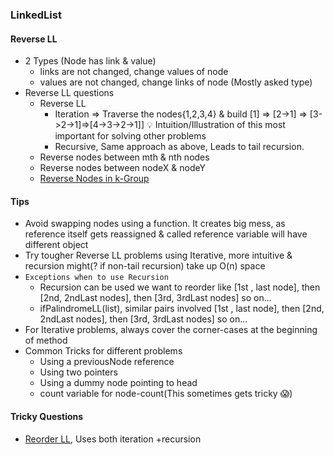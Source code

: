 ### LinkedList

#### Reverse LL
- 2 Types (Node has link & value)
  - links are not changed, change values of node
  - values are not changed, change links of node (Mostly asked type)
- Reverse LL questions
  - Reverse LL
    - Iteration => Traverse the nodes{1,2,3,4} & build [1] => [2->1] => [3->2->1]=>[4->3->2->1]] :bulb: Intuition/Illustration of this most important for solving other problems 
    - Recursive, Same approach as above, Leads to tail recursion.
  - Reverse nodes between mth & nth nodes
  - Reverse nodes between nodeX & nodeY
  - [Reverse Nodes in k-Group](./Leetcode/src/main/java/year2k21/common/pattern/linkedlist/ReverseNodesInKGroup25.java) 

#### Tips
- Avoid swapping nodes using a function. It creates big mess, as reference itself gets reassigned & called reference variable will have different object
- Try tougher Reverse LL problems using Iterative, more intuitive & recursion might(? if non-tail recursion) take up O(n) space
- `Exceptions when to use Recursion`
  - Recursion can be used we want to reorder like [1st , last node], then [2nd, 2ndLast nodes], then [3rd, 3rdLast nodes] so on...
  - ifPalindromeLL(list), similar pairs involved [1st , last node], then [2nd, 2ndLast nodes], then [3rd, 3rdLast nodes] so on...  
- For Iterative problems, always cover the corner-cases at the beginning of method
- Common Tricks for different problems
  - Using a previousNode reference
  - Using two pointers
  - Using a dummy node pointing to head
  - count variable for node-count(This sometimes gets tricky :scream:) 

#### Tricky Questions
- [Reorder LL](./Leetcode/src/main/java/year2k21/common/pattern/linkedlist/ReorderList143.java), Uses both iteration +recursion